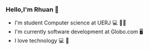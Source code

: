 ### Hello,I'm Rhuan 👋 
* I'm student Computer science at UERJ :computer: :student:	
* I'm currently software development at Globo.com :desktop_computer:	
* I love technology :computer: :blue_book:

 
 
 

<!--
**rhuanlennon/rhuanlennon** is a ✨ _special_ ✨ repository because its `README.md` (this file) appears on your GitHub profile.

Here are some ideas to get you started:

- 🔭 I’m currently working on ...
- 🌱 I’m currently learning ...
- 👯 I’m looking to collaborate on ...
- 🤔 I’m looking for help with ...
- 💬 Ask me about ...
- 📫 How to reach me: ...
- 😄 Pronouns: ...
- ⚡ Fun fact: ...
-->
